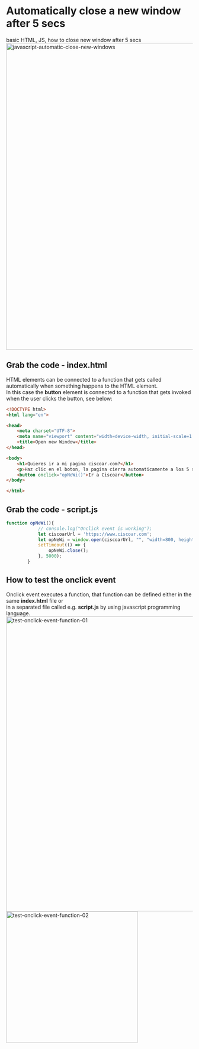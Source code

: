 # Automatically close a new window after 5 secs
basic HTML, JS, how to close new window after 5 secs
<img width="828" alt="javascript-automatic-close-new-windows" src="https://github.com/danielurra/close-new-window-after-5-secs/assets/51704179/9c190a0a-cb3c-4ec0-9ad6-37b9fe023317"><br>
## Grab the code - index.html
HTML elements can be connected to a function that gets called automatically when something happens to the HTML element.<br>
In this case the **button** element is connected to a function that gets invoked when the user clicks the button, see below:<br>
```html
<!DOCTYPE html>
<html lang="en">

<head>
    <meta charset="UTF-8">
    <meta name="viewport" content="width=device-width, initial-scale=1.0">
    <title>Open new Window</title>
</head>

<body>
    <h1>Quieres ir a mi pagina ciscoar.com?</h1>
    <p>Haz clic en el boton, la pagina cierra automaticamente a los 5 seg.</p>
    <button onclick="opNeWi()">Ir a Ciscoar</button>
</body>

</html>
```
## Grab the code - script.js
```javascript
function opNeWi(){
            // console.log("Onclick event is working");
            let ciscoarUrl = 'https://www.ciscoar.com';
            let opNeWi = window.open(ciscoarUrl, "", "width=800, height=400");
            setTimeout(() => {
                opNeWi.close();
            }, 5000);   
        }
```
## How to test the onclick event
Onclick event executes a function, that function can be defined either in the same **index.html** file or<br>
in a separated file called e.g. **script.js** by using javascript programming language.<br>
<img width="796" alt="test-onclick-event-function-01" src="https://github.com/danielurra/close-new-window-after-5-secs/assets/51704179/0e237632-e060-40ad-b6d4-e3b772fe0620"><br>
<img width="355" alt="test-onclick-event-function-02" src="https://github.com/danielurra/close-new-window-after-5-secs/assets/51704179/39031724-b314-4d13-8cc5-a8d3794f37ff"><br>


